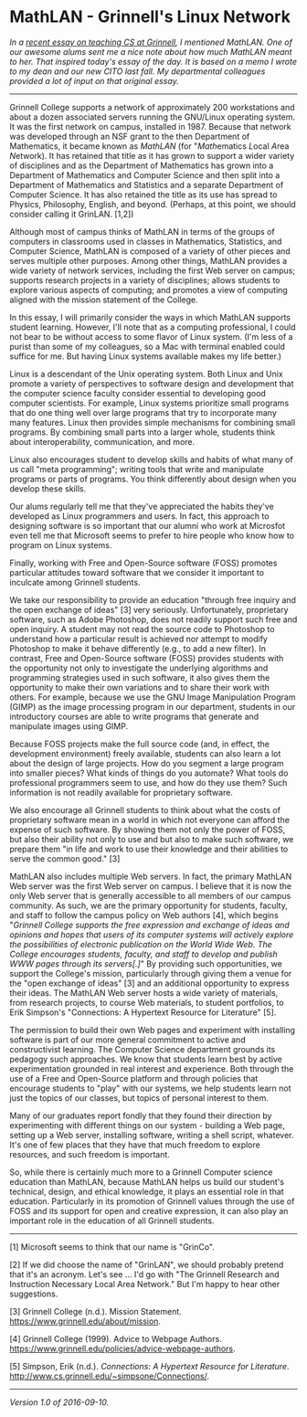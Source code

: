 MathLAN - Grinnell's Linux Network
==================================

*In a [recent essay on teaching CS at
Grinnell](teaching-cs-at-grinnell.html), I mentioned MathLAN.  One of our
awesome alums sent me a nice note about how much MathLAN meant to her.
That inspired today's essay of the day.  It is based on a memo I wrote to
my dean and our new CITO last fall.  My departmental colleagues provided
a lot of input on that original essay.*

---

Grinnell College supports a network of approximately 200 workstations and
about a dozen associated servers running the GNU/Linux operating system.
It was the first network on campus, installed in 1987.  Because that
network was developed through an NSF grant to the then Department of
Mathematics, it became known as *MathLAN* (for "*Math*ematics
*L*ocal *A*rea *N*etwork).  It has retained that title as it has grown
to support a wider variety of disciplines and as the Department of
Mathematics has grown into a Department of Mathematics and Computer
Science and then split into a Department of Mathematics and Statistics
and a separate Department of Computer Science.  It has also retained
the title as its use has spread to Physics, Philosophy, English, and beyond.
(Perhaps, at this point, we should consider calling it GrinLAN. [1,2])

Although most of campus thinks of MathLAN in terms of the groups of
computers in classrooms used in classes in Mathematics, Statistics, and
Computer Science, MathLAN is composed of a variety of other pieces and
serves multiple other purposes.  Among other things, MathLAN provides
a wide variety of network services, including the first Web server on
campus; supports research projects in a variety of disciplines; allows
students to explore various aspects of computing; and promotes a view
of computing aligned with the mission statement of the College.

In this essay, I will primarily consider the ways in which MathLAN
supports student learning.  However, I'll note that as a computing
professional, I could not bear to be without access to some flavor of
Linux system.  (I'm less of a purist than some of my colleagues, so a
Mac with terminal enabled could suffice for me.  But having Linux systems
available makes my life better.)

Linux is a descendant of the Unix operating system.  Both Linux and
Unix promote a variety of perspectives to software design and
development that the computer science faculty consider essential
to developing good computer scientists.  For example, Linux systems
prioritize small programs that do one thing well over large programs
that try to incorporate many many features.  Linux then provides
simple mechanisms for combining small programs.  By combining small
parts into a larger whole, students think about interoperability,
communication, and more.

Linux also encourages student to develop skills and habits of what many
of us call "meta programming"; writing tools that write and manipulate
programs or parts of programs.  You think differently about design when
you develop these skills.

Our alums regularly tell me that they've appreciated the habits they've
developed as Linux programmers and users.   In fact, this approach to
designing software is so important that our alumni who work at Microsfot
even tell me that Microsoft seems to prefer to hire people who know how
to program on Linux systems.

Finally, working with Free and Open-Source software (FOSS) promotes
particular attitudes toward software that we consider it important
to inculcate among Grinnell students.

We take our responsibility to provide an education "through free inquiry
and the open exchange of ideas" [3] very seriously.  Unfortunately,
proprietary software, such as Adobe Photoshop, does not readily support
such free and open inquiry.  A student may not read the source code
to Photoshop to understand how a particular result is achieved nor
attempt to modify Photoshop to make it behave differently (e.g., to
add a new filter).  In contrast, Free and Open-Source software (FOSS)
provides students with the opportunity not only to investigate the
underlying algorithms and programming strategies used in such software,
it also gives them the opportunity to make their own variations and
to share their work with others.  For example, because we use the GNU
Image Manipulation Program (GIMP) as the image processing program in
our department, students in our introductory courses are able to write
programs that generate and manipulate images using GIMP.

Because FOSS projects make the full source code (and, in effect, the
development environment) freely available, students can also learn
a lot about the design of large projects.  How do you segment a large
program into smaller pieces?  What kinds of things do you automate?
What tools do professional programmers seem to use, and how do they use
them?  Such information is not readily available for proprietary software.

We also encourage all Grinnell students to think about what the costs of
proprietary software mean in a world in which not everyone can afford
the expense of such software.  By showing them not only the power of
FOSS, but also their ability not only to use and but also to make such
software, we prepare them "in life and work to use their knowledge and
their abilities to serve the common good." [3]

MathLAN also includes multiple Web servers.  In fact, the primary MathLAN
Web server was the first Web server on campus.  I believe that it is now
the only Web server that is generally accessible to all members of our
campus community.  As such, we are the primary opportunity for students,
faculty, and staff to follow the campus policy on Web authors [4], which
begins "*Grinnell College supports the free expression and exchange of
ideas and opinions and hopes that users of its computer systems will
actively explore the possibilities of electronic publication on the
World Wide Web. The College encourages students, faculty, and staff to
develop and publish WWW pages through its servers[.]*" By providing
such opportunities, we support the College's mission, particularly
through giving them a venue for the "open exchange of ideas" [3] and an
additional opportunity to express their ideas.  The MathLAN Web server
hosts a wide variety of materials, from research projects, to course
Web materials, to student portfolios, to Erik Simpson's "Connections:
A Hypertext Resource for Literature" [5].

The permission to build their own Web pages and experiment with
installing software is part of our more general commitment to active and
constructivist learning.  The Computer Science department grounds its
pedagogy such approaches.  We know that students learn best by active
experimentation grounded in real interest and experience.  Both through
the use of a Free and Open-Source platform and through policies that
encourage students to "play" with our systems, we help students learn not
just the topics of our classes, but topics of personal interest to them.

Many of our graduates report fondly that they found their direction by
experimenting with different things on our system - building a Web page,
setting up a Web server, installing software, writing a shell script,
whatever.  It's one of few places that they have that much freedom to
explore resources, and such freedom is important.

So, while there is certainly much more to a Grinnell Computer science
education than MathLAN, because MathLAN helps us build our student's
technical, design, and ethical knowledge, it plays an essential role in
that education.  Particularly in its promotion of Grinnell values through
the use of FOSS and its support for open and creative expression, it 
can also play an important role in the education of all Grinnell students.

---

[1] Microsoft seems to think that our name is "GrinCo".  

[2] If we did choose the name of "GrinLAN", we should probably pretend
that it's an acronym.  Let's see ... I'd go with "The Grinnell Research and Instruction Necessary Local Area Network."  But I'm happy to hear other
suggestions.

[3] Grinnell College (n.d.).  Mission Statement.
<https://www.grinnell.edu/about/mission>.

[4] Grinnell College (1999).  Advice to Webpage Authors.
<https://www.grinnell.edu/policies/advice-webpage-authors>.

[5] Simpson, Erik (n.d.).  _Connections: A Hypertext Resource for
Literature_. <http://www.cs.grinnell.edu/~simpsone/Connections/>.

---

*Version 1.0 of 2016-09-10.*
